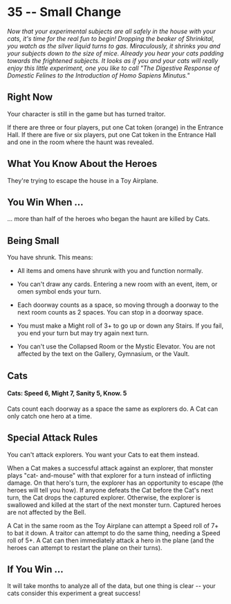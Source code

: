 # 35 -- Small Change

_Now that your experimental subjects are all safely in the house with your cats, it's time for the real fun to begin! Dropping the beaker of Shrinkital, you watch as the silver liquid turns to gas. Miraculously, it shrinks you and your subjects down to the size of mice. Already you hear your cats padding towards the frightened subjects. It looks as if you and your cats will really enjoy this little experiment, one you like to call "The Digestive Response of Domestic Felines to the Introduction of Homo Sapiens Minutus."_

## Right Now

Your character is still in the game but has turned traitor.

If there are three or four players, put one Cat token (orange) in the Entrance Hall. If there are five or six players, put one Cat token in the Entrance Hall and one in the room where the haunt was revealed.

## What You Know About the Heroes

They're trying to escape the house in a Toy Airplane.

## You Win When ...

... more than half of the heroes who began the haunt are killed by Cats.

## Being Small

You have shrunk. This means:

- All items and omens have shrunk with you and function normally.

- You can't draw any cards. Entering a new room with an event, item, or omen symbol ends your turn.

- Each doorway counts as a space, so moving through a doorway to the next room counts as 2 spaces. You can stop in a doorway space.

- You must make a Might roll of 3+ to go up or down any Stairs. If you fail, you end your turn but may try again next turn.

- You can't use the Collapsed Room or the Mystic Elevator. You are not affected by the text on the Gallery, Gymnasium, or the Vault.

## Cats

#### Cats: Speed 6, Might 7, Sanity 5, Know. 5

Cats count each doorway as a space the same as explorers do. A Cat can only catch one hero at a time.

## Special Attack Rules

You can't attack explorers. You want your Cats to eat them instead.

When a Cat makes a successful attack against an explorer, that monster plays "cat- and-mouse" with that explorer for a turn instead of inflicting damage. On that hero's turn, the explorer has an opportunity to escape (the heroes will tell you how). If anyone defeats the Cat before the Cat's next turn, the Cat drops the captured explorer. Otherwise, the explorer is swallowed and killed at the start of the next monster turn. Captured heroes are not affected by the Bell.

A Cat in the same room as the Toy Airplane can attempt a Speed roll of 7+ to bat it down. A traitor can attempt to do the same thing, needing a Speed roll of 5+. A Cat can then immediately attack a hero in the plane (and the heroes can attempt to restart the plane on their turns).

## If You Win ...

It will take months to analyze all of the data, but one thing is clear -- your cats consider this experiment a great success!
